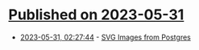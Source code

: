 # [Published on 2023-05-31](index.md)

* [2023-05-31, 02:27:44](https://lobste.rs/s/utpgdk/svg_images_from_postgres) - [SVG Images from Postgres](https://www.crunchydata.com/blog/svg-images-from-postgis)
